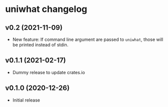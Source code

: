 # uniwhat changelog

## v0.2 (2021-11-09)

 * New feature: If command line argument are passed to `uniwhat`, those will be printed instead of stdin.

## v0.1.1 (2021-02-17)

 * Dummy release to update crates.io

## v0.1.0 (2020-12-26)

 * Initial release
